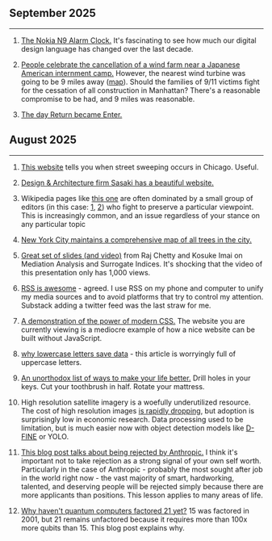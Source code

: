 ## September 2025

---

1. [The Nokia N9 Alarm Clock.](https://nition.momentstudio.co.nz/2014/08/the-nokia-n9-alarm-clock/) It's fascinating to see how much our digital design language has changed over the last decade.

2. [People celebrate the cancellation of a wind farm near a Japanese American internment camp.](https://www.seattletimes.com/seattle-news/wa-survivors-of-minidoka-reckon-with-uneasy-victory-in-trump-order/) However, the nearest wind turbine was going to be 9 miles away ([map](https://images.seattletimes.com/wp-content/uploads/2025/08/Minidoka-MagicValleyPowerProject-D.jpg)). Should the families of 9/11 victims fight for the cessation of all construction in Manhattan? There's a reasonable compromise to be had, and 9 miles was reasonable.

3. [The day Return became Enter.](https://aresluna.org/the-day-return-became-enter/)

## August 2025

---

1. [This website](https://www.wethesweeple.com/) tells you when street sweeping occurs in Chicago. Useful.

2. [Design & Architecture firm Sasaki has a beautiful website.](https://www.sasaki.com/)

3. Wikipedia pages like [this one](https://en.wikipedia.org/wiki/COVID-19_lab_leak_theory) are often dominated by a small group of editors (in this case: [1](https://sigma.toolforge.org/usersearch.py?name=Bon+courage&page=COVID-19+lab+leak+theory&max=500&server=enwiki), [2](https://sigma.toolforge.org/usersearch.py?name=TarnishedPath&page=COVID-19+lab+leak+theory&max=500&server=enwiki)) who fight to preserve a particular viewpoint. This is increasingly common, and an issue regardless of your stance on any particular topic

4. [New York City maintains a comprehensive map of all trees in the city.](https://tree-map.nycgovparks.org/)

5. [Great set of slides (and video)](https://www.nber.org/conferences/si-2025-methods-lecture-uncovering-causal-mechanisms-mediation-analysis-and-surrogate-indices) from Raj Chetty and Kosuke Imai on Mediation Analysis and Surrogate Indices. It's shocking that the video of this presentation only has 1,000 views.

6. [RSS is awesome](https://evanverma.com/rss-is-awesome) - agreed. I use RSS on my phone and computer to unify my media sources and to avoid platforms that try to control my attention. Substack adding a twitter feed was the last straw for me.

7. [A demonstration of the power of modern CSS.](https://lyra.horse/blog/2025/08/you-dont-need-js/) The website you are currently viewing is a mediocre example of how a nice website can be built without JavaScript.

8. [why lowercase letters save data](https://endtimes.dev/why-lowercase-letters-save-data/) - this article is worryingly full of uppercase letters.

9. [An unorthodox list of ways to make your life better.](https://practicalbetterments.com/) Drill holes in your keys. Cut your toothbrush in half. Rotate your mattress.

10. High resolution satellite imagery is a woefully underutilized resource. The cost of high resolution images [is rapidly dropping](https://landscape.satsummit.io/capture/resolution-considerations.html), but adoption is surprisingly low in economic research. Data processing used to be limitation, but is much easier now with object detection models like [D-FINE](https://github.com/Peterande/D-FINE) or YOLO.

11. [This blog post talks about being rejected by Anthropic.](https://taylor.town/flunking-anthropic) I think it's important not to take rejection as a strong signal of your own self worth. Particularly in the case of Anthropic - probably the most sought after job in the world right now - the vast majority of smart, hardworking, talented, and deserving people will be rejected simply because there are more applicants than positions. This lesson applies to many areas of life.

12. [Why haven't quantum computers factored 21 yet?](https://algassert.com/post/2500) 15 was factored in 2001, but 21 remains unfactored because it requires more than 100x more qubits than 15. This blog post explains why.
